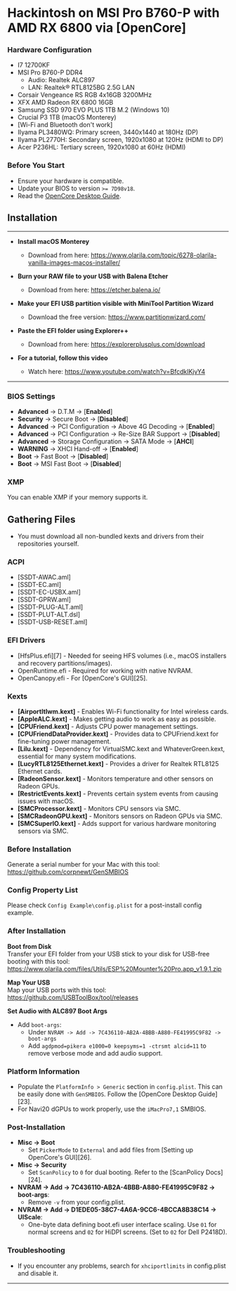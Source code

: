 

# Hackintosh on MSI Pro B760-P with AMD RX 6800 via [OpenCore]

### **Hardware Configuration**

* I7 12700KF
* MSI Pro B760-P DDR4
  * Audio: Realtek ALC897
  * LAN: Realtek® RTL8125BG 2.5G LAN
* Corsair Vengeance RS RGB 4x16GB 3200MHz
* XFX AMD Radeon RX 6800 16GB
* Samsung SSD 970 EVO PLUS 1TB M.2 (Windows 10)
* Crucial P3 1TB (macOS Monterey)
* [Wi-Fi and Bluetooth don't work]
* IIyama PL3480WQ: Primary screen, 3440x1440 at 180Hz (DP)
* IIyama PL2770H: Secondary screen, 1920x1080 at 120Hz (HDMI to DP)
* Acer P236HL: Tertiary screen, 1920x1080 at 60Hz (HDMI)

### **Before You Start**

* Ensure your hardware is compatible.
* Update your BIOS to version `>= 7D98v18`.
* Read the [OpenCore Desktop Guide](https://dortania.github.io/OpenCore-Install-Guide/prerequisites.html).

## Installation

---

* **Install macOS Monterey**
  - Download from here: https://www.olarila.com/topic/6278-olarila-vanilla-images-macos-installer/

* **Burn your RAW file to your USB with Balena Etcher**
  - Download from here: https://etcher.balena.io/

* **Make your EFI USB partition visible with MiniTool Partition Wizard**
  - Download the free version: https://www.partitionwizard.com/

* **Paste the EFI folder using Explorer++**
  - Download from here: https://explorerplusplus.com/download

* **For a tutorial, follow this video**
  - Watch here: https://www.youtube.com/watch?v=BfcdklKjvY4

---
### BIOS Settings

* **Advanced** → D.T.M → [**Enabled**]
* **Security** → Secure Boot → [**Disabled**]
* **Advanced** → PCI Configuration → Above 4G Decoding → [**Enabled**]
* **Advanced** → PCI Configuration → Re-Size BAR Support → [**Disabled**]
* **Advanced** → Storage Configuration → SATA Mode → [**AHCI**]
* **WARNING** → XHCI Hand-off → [**Enabled**]
* **Boot** → Fast Boot → [**Disabled**]
* **Boot** → MSI Fast Boot → [**Disabled**]

### XMP

You can enable XMP if your memory supports it.

## Gathering Files

- You must download all non-bundled kexts and drivers from their repositories yourself.

### ACPI

- [SSDT-AWAC.aml]
- [SSDT-EC.aml]
- [SSDT-EC-USBX.aml]
- [SSDT-GPRW.aml]
- [SSDT-PLUG-ALT.aml]
- [SSDT-PLUT-ALT.dsl]
- [SSDT-USB-RESET.aml]

### EFI Drivers

* [HfsPlus.efi][7] - Needed for seeing HFS volumes (i.e., macOS installers and recovery partitions/images).
* OpenRuntime.efi - Required for working with native NVRAM.
* OpenCanopy.efi - For [OpenCore's GUI][25].

### Kexts

* **[AirportItlwm.kext]** - Enables Wi-Fi functionality for Intel wireless cards.
* **[AppleALC.kext]** - Makes getting audio to work as easy as possible.
* **[CPUFriend.kext]** - Adjusts CPU power management settings.
* **[CPUFriendDataProvider.kext]** - Provides data to CPUFriend.kext for fine-tuning power management.
* **[Lilu.kext]** - Dependency for VirtualSMC.kext and WhateverGreen.kext, essential for many system modifications.
* **[LucyRTL8125Ethernet.kext]** - Provides a driver for Realtek RTL8125 Ethernet cards.
* **[RadeonSensor.kext]** - Monitors temperature and other sensors on Radeon GPUs.
* **[RestrictEvents.kext]** - Prevents certain system events from causing issues with macOS.
* **[SMCProcessor.kext]** - Monitors CPU sensors via SMC.
* **[SMCRadeonGPU.kext]** - Monitors sensors on Radeon GPUs via SMC.
* **[SMCSuperIO.kext]** - Adds support for various hardware monitoring sensors via SMC.

### Before Installation

Generate a serial number for your Mac with this tool:  
https://github.com/corpnewt/GenSMBIOS

### Config Property List

Please check `Config Example\config.plist` for a post-install config example.

### After Installation

**Boot from Disk**  
Transfer your EFI folder from your USB stick to your disk for USB-free booting with this tool:  
https://www.olarila.com/files/Utils/ESP%20Mounter%20Pro.app_v1.9.1.zip

**Map Your USB**  
Map your USB ports with this tool:  
https://github.com/USBToolBox/tool/releases

**Set Audio with ALC897 Boot Args**

- Add `boot-args`:
  - Under `NVRAM -> Add -> 7C436110-AB2A-4BBB-A880-FE41995C9F82 -> boot-args`
  - Add `agdpmod=pikera e1000=0 keepsyms=1 -ctrsmt alcid=11` to remove verbose mode and add audio support.

### Platform Information

- Populate the `PlatformInfo > Generic` section in `config.plist`. This can be easily done with `GenSMBIOS`. Follow the [OpenCore Desktop Guide][23].
- For Navi20 dGPUs to work properly, use the `iMacPro7,1` SMBIOS.

### Post-Installation

- **Misc -> Boot**
  - Set `PickerMode` to `External` and add files from [Setting up OpenCore's GUI][26].
- **Misc -> Security**
  - Set `ScanPolicy` to `0` for dual booting. Refer to the [ScanPolicy Docs][24].
- **NVRAM -> Add -> 7C436110-AB2A-4BBB-A880-FE41995C9F82 -> boot-args**:
  - Remove `-v` from your config.plist.
- **NVRAM -> Add -> D1EDE05-38C7-4A6A-9CC6-4BCCA8B38C14 -> UIScale**:
  - One-byte data defining boot.efi user interface scaling. Use `01` for normal screens and `02` for HiDPI screens. (Set to `02` for Dell P2418D).

### Troubleshooting

- If you encounter any problems, search for `xhciportlimits` in config.plist and disable it.

---
